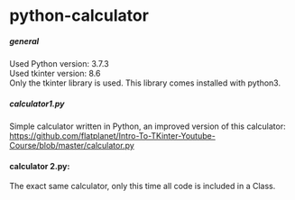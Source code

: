 # python-calculator

##### general
Used Python version: 3.7.3  
Used tkinter version: 8.6  
Only the tkinter library is used. This library comes installed with python3.  


##### calculator1.py
Simple calculator written in Python, an improved version of this calculator:  
https://github.com/flatplanet/Intro-To-TKinter-Youtube-Course/blob/master/calculator.py

#### calculator 2.py:
The exact same calculator, only this time all code is included in a Class.

